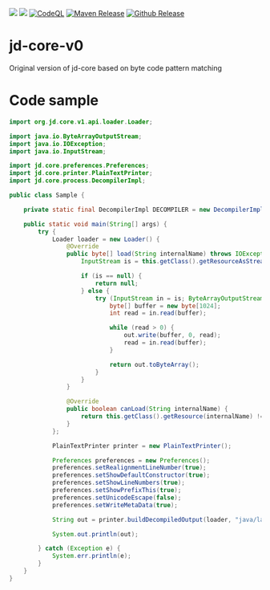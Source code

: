 [![](https://jitpack.io/v/nbauma109/jd-core-v0.svg)](https://jitpack.io/#nbauma109/jd-core-v0)
[![](https://jitci.com/gh/nbauma109/jd-core-v0/svg)](https://jitci.com/gh/nbauma109/jd-core-v0)
[![CodeQL](https://github.com/nbauma109/jd-core-v0/actions/workflows/codeql-analysis.yml/badge.svg?branch=master)](https://github.com/nbauma109/jd-core-v0/actions/workflows/codeql-analysis.yml)
[![Maven Release](https://github.com/nbauma109/jd-core-v0/actions/workflows/maven.yml/badge.svg)](https://github.com/nbauma109/jd-core-v0/actions/workflows/maven.yml)
[![Github Release](https://github.com/nbauma109/jd-core-v0/actions/workflows/release.yml/badge.svg)](https://github.com/nbauma109/jd-core-v0/actions/workflows/release.yml)

# jd-core-v0
Original version of jd-core based on byte code pattern matching

# Code sample

```java
import org.jd.core.v1.api.loader.Loader;

import java.io.ByteArrayOutputStream;
import java.io.IOException;
import java.io.InputStream;

import jd.core.preferences.Preferences;
import jd.core.printer.PlainTextPrinter;
import jd.core.process.DecompilerImpl;

public class Sample {

    private static final DecompilerImpl DECOMPILER = new DecompilerImpl();

    public static void main(String[] args) {
        try {
            Loader loader = new Loader() {
                @Override
                public byte[] load(String internalName) throws IOException {
                    InputStream is = this.getClass().getResourceAsStream(internalName);

                    if (is == null) {
                        return null;
                    } else {
                        try (InputStream in = is; ByteArrayOutputStream out = new ByteArrayOutputStream()) {
                            byte[] buffer = new byte[1024];
                            int read = in.read(buffer);

                            while (read > 0) {
                                out.write(buffer, 0, read);
                                read = in.read(buffer);
                            }

                            return out.toByteArray();
                        }
                    }
                }

                @Override
                public boolean canLoad(String internalName) {
                    return this.getClass().getResource(internalName) != null;
                }
            };

            PlainTextPrinter printer = new PlainTextPrinter();

            Preferences preferences = new Preferences();
            preferences.setRealignmentLineNumber(true);
            preferences.setShowDefaultConstructor(true);
            preferences.setShowLineNumbers(true);
            preferences.setShowPrefixThis(true);
            preferences.setUnicodeEscape(false);
            preferences.setWriteMetaData(true);

            String out = printer.buildDecompiledOutput(loader, "java/lang/String", preferences, DECOMPILER);

            System.out.println(out);

        } catch (Exception e) {
            System.err.println(e);
        }
    }
}
```
